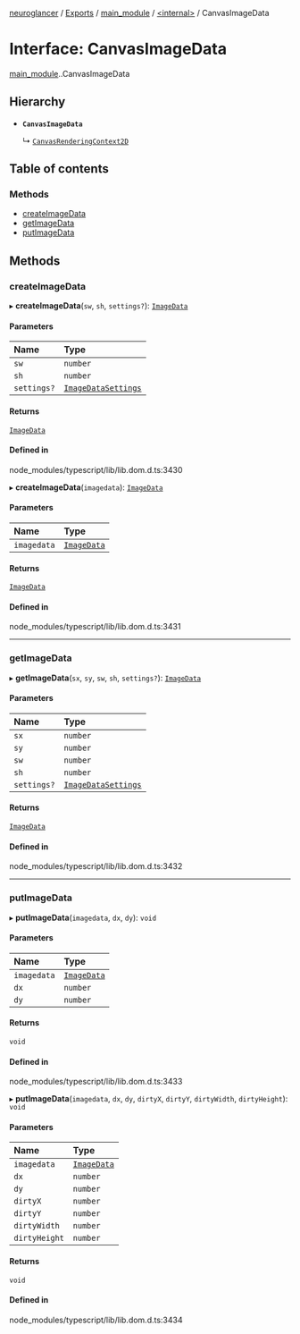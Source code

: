 [neuroglancer](../README.md) / [Exports](../modules.md) / [main\_module](../modules/main_module.md) / [<internal\>](../modules/main_module._internal_.md) / CanvasImageData

# Interface: CanvasImageData

[main_module](../modules/main_module.md).[<internal>](../modules/main_module._internal_.md).CanvasImageData

## Hierarchy

- **`CanvasImageData`**

  ↳ [`CanvasRenderingContext2D`](main_module._internal_.CanvasRenderingContext2D.md)

## Table of contents

### Methods

- [createImageData](main_module._internal_.CanvasImageData.md#createimagedata)
- [getImageData](main_module._internal_.CanvasImageData.md#getimagedata)
- [putImageData](main_module._internal_.CanvasImageData.md#putimagedata)

## Methods

### createImageData

▸ **createImageData**(`sw`, `sh`, `settings?`): [`ImageData`](../modules/main_module._internal_.md#imagedata)

#### Parameters

| Name | Type |
| :------ | :------ |
| `sw` | `number` |
| `sh` | `number` |
| `settings?` | [`ImageDataSettings`](main_module._internal_.ImageDataSettings.md) |

#### Returns

[`ImageData`](../modules/main_module._internal_.md#imagedata)

#### Defined in

node_modules/typescript/lib/lib.dom.d.ts:3430

▸ **createImageData**(`imagedata`): [`ImageData`](../modules/main_module._internal_.md#imagedata)

#### Parameters

| Name | Type |
| :------ | :------ |
| `imagedata` | [`ImageData`](../modules/main_module._internal_.md#imagedata) |

#### Returns

[`ImageData`](../modules/main_module._internal_.md#imagedata)

#### Defined in

node_modules/typescript/lib/lib.dom.d.ts:3431

___

### getImageData

▸ **getImageData**(`sx`, `sy`, `sw`, `sh`, `settings?`): [`ImageData`](../modules/main_module._internal_.md#imagedata)

#### Parameters

| Name | Type |
| :------ | :------ |
| `sx` | `number` |
| `sy` | `number` |
| `sw` | `number` |
| `sh` | `number` |
| `settings?` | [`ImageDataSettings`](main_module._internal_.ImageDataSettings.md) |

#### Returns

[`ImageData`](../modules/main_module._internal_.md#imagedata)

#### Defined in

node_modules/typescript/lib/lib.dom.d.ts:3432

___

### putImageData

▸ **putImageData**(`imagedata`, `dx`, `dy`): `void`

#### Parameters

| Name | Type |
| :------ | :------ |
| `imagedata` | [`ImageData`](../modules/main_module._internal_.md#imagedata) |
| `dx` | `number` |
| `dy` | `number` |

#### Returns

`void`

#### Defined in

node_modules/typescript/lib/lib.dom.d.ts:3433

▸ **putImageData**(`imagedata`, `dx`, `dy`, `dirtyX`, `dirtyY`, `dirtyWidth`, `dirtyHeight`): `void`

#### Parameters

| Name | Type |
| :------ | :------ |
| `imagedata` | [`ImageData`](../modules/main_module._internal_.md#imagedata) |
| `dx` | `number` |
| `dy` | `number` |
| `dirtyX` | `number` |
| `dirtyY` | `number` |
| `dirtyWidth` | `number` |
| `dirtyHeight` | `number` |

#### Returns

`void`

#### Defined in

node_modules/typescript/lib/lib.dom.d.ts:3434
